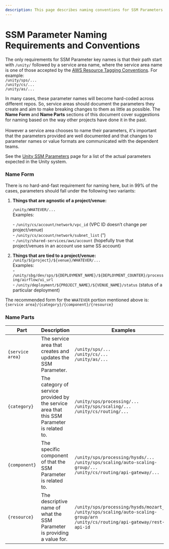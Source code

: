 ```yaml
---
description: This page describes naming conventions for SSM Parameters.
---
```


# SSM Parameter Naming Requirements and Conventions

The only requirements for SSM Parameter key names is that their path start with `/unity/`  followed by a  service area name, where the service area name is one of those accepted by the [AWS Resource Tagging Conventions](https://unity-sds.gitbook.io/docs/developer-docs/common-services/docs/users-guide/deployment/unity-aws-resource-tagging-conventions#servicearea).  For example:\
`/unity/sps/...`\
`/unity/cs/...`\
`/unity/as/...`

In many cases, these parameter names will become hard-coded across different repos. So, service areas should document the parameters they create and aim to make breaking changes to them as little as possible. The **Name Form** and **Name Parts** sections of this document cover suggestions for naming based on the way other projects have done it in the past.\
\
However a service area chooses to name their parameters, it's important that the parameters provided are well documented and that changes to parameter names or value formats are communicated with the dependent teams.

See the [Unity SSM Parameters](./) page for a list of the actual parameters expected in the Unity system.

### Name Form

There is no hard-and-fast requirement for naming here, but in 99% of the cases, parameters should fall under the following two variants:

1.  **Things that are agnostic of a project/venue:**

    `/unity/WHATEVER/...`\
    Examples:&#x20;

    \- `/unity/cs/account/network/vpc_id` (VPC ID doesn’t change per project/venue)\
    \- `/unity/cs/account/network/subnet_list` (“)  \
    \- `/unity/shared-services/aws/account` (hopefully true that project/venues in an account use same SS account)
2. **Things that are tied to a project/venue:** \
   `/unity/${project}/${venue}/WHATEVER/...` \
   Examples:\
   \- `/unity/sbg/dev/sps/${DEPLOYMENT_NAME}/${DEPLOYMENT_COUNTER}/processing/airflow/ui_url` \
   \- `/unity/deployment/${PROJECT_NAME}/${VENUE_NAME}/status` (status of a particular deployment)

The recommended form for the `WHATEVER` portion mentioned above is:\
`{service area}/{category}/{component}/{resource}`&#x20;





### Name Parts

<table><thead><tr><th width="193.33333333333331">Part</th><th width="170">Description</th><th>Examples</th></tr></thead><tbody><tr><td><code>{service area}</code></td><td>The service area that creates and updates the SSM Parameter.</td><td><code>/unity/sps/...</code><br><code>/unity/cs/...</code><br><code>/unity/as/...</code></td></tr><tr><td><code>{category}</code></td><td>The category of service provided by the service area that this SSM Parameter is related to.</td><td><code>/unity/sps/processing/...</code><br><code>/unity/sps/scaling/...</code><br><code>/unity/cs/routing/...</code></td></tr><tr><td><code>{component}</code></td><td>The specific component of that the SSM Parameter is related to. </td><td><code>/unity/sps/processing/hysds/...</code><br><code>/unity/sps/scaling/auto-scaling-group/...</code><br><code>/unity/cs/routing/api-gateway/...</code></td></tr><tr><td><code>{resource}</code></td><td>The descriptive name of what the SSM Parameter is providing a value for.</td><td><code>/unity/sps/processing/hysds/mozart_url</code><br><code>/unity/sps/scaling/auto-scaling-group/arn</code><br><code>/unity/cs/routing/api-gateway/rest-api-id</code></td></tr></tbody></table>

